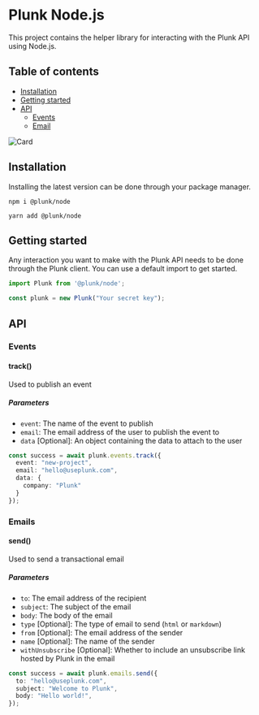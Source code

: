 # Plunk Node.js
This project contains the helper library for interacting with the Plunk API using Node.js.

## Table of contents
- [Installation](#installation)
- [Getting started](#getting-started)
- [API](#api)
    - [Events](#events)
    - [Email](#emails)

![Card](https://www.useplunk.com/assets/card.png)

## Installation
Installing the latest version can be done through your package manager.

```shell
npm i @plunk/node

yarn add @plunk/node
```

## Getting started
Any interaction you want to make with the Plunk API needs to be done through the Plunk client. You can use a default import to get started.

```js
import Plunk from '@plunk/node';

const plunk = new Plunk("Your secret key");
```

## API
### Events
#### track()
Used to publish an event

##### Parameters
- `event`: The name of the event to publish
- `email`: The email address of the user to publish the event to
- `data` [Optional]: An object containing the data to attach to the user

```ts
const success = await plunk.events.track({
  event: "new-project",
  email: "hello@useplunk.com",
  data: {
    company: "Plunk"
  }
});
```

### Emails
#### send()
Used to send a transactional email
##### Parameters
- `to`: The email address of the recipient
- `subject`: The subject of the email
- `body`: The body of the email
- `type` [Optional]: The type of email to send (`html` or `markdown`)
- `from` [Optional]: The email address of the sender
- `name` [Optional]: The name of the sender
- `withUnsubscribe` [Optional]: Whether to include an unsubscribe link hosted by Plunk in the email

```ts
const success = await plunk.emails.send({
  to: "hello@useplunk.com",
  subject: "Welcome to Plunk",
  body: "Hello world!",
});
```